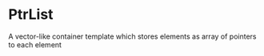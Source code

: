 # PtrList
A vector-like container template which stores elements as array of pointers to each element

